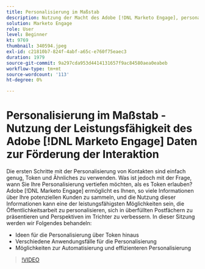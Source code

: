 ```yaml
---
title: Personalisierung im Maßstab
description: Nutzung der Macht des Adobe [!DNL Marketo Engage], personalisieren Sie über Token hinaus.
solution: Marketo Engage
role: User
level: Beginner
kt: 9769
thumbnail: 340594.jpeg
exl-id: c21810b7-824f-4abf-a65c-e760f75eaec3
duration: 1979
source-git-commit: 9a297cda953d4414131657f9ac84580aea0eabeb
workflow-type: tm+mt
source-wordcount: '113'
ht-degree: 0%

---
```


# Personalisierung im Maßstab - Nutzung der Leistungsfähigkeit des Adobe [!DNL Marketo Engage] Daten zur Förderung der Interaktion

Die ersten Schritte mit der Personalisierung von Kontakten sind einfach genug, Token und Ähnliches zu verwenden. Was ist jedoch mit der Frage, wann Sie Ihre Personalisierung vertiefen möchten, als es Token erlauben? Adobe [!DNL Marketo Engage] ermöglicht es Ihnen, so viele Informationen über Ihre potenziellen Kunden zu sammeln, und die Nutzung dieser Informationen kann eine der leistungsfähigsten Möglichkeiten sein, die Öffentlichkeitsarbeit zu personalisieren, sich in überfüllten Postfächern zu präsentieren und Perspektiven im Trichter zu verbessern. In dieser Sitzung werden wir Folgendes behandeln:

* Ideen für die Personalisierung über Token hinaus
* Verschiedene Anwendungsfälle für die Personalisierung
* Möglichkeiten zur Automatisierung und effizienteren Personalisierung

>[!VIDEO](https://video.tv.adobe.com/v/340594/?quality=12&learn=on)
